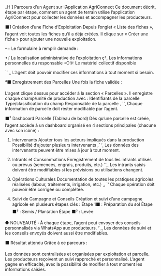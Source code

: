 _H ] Parcours d’un Agent sur l’Application
AgriConnect
Ce document décrit, étape par étape, comment un agent de terrain utilise l’application
AgriConnect pour collecter les données et accompagner les producteurs.





⬛1 Création d’une Fiche d’Exploitation
Depuis l’onglet « Liste des fiches », l’agent voit toutes les fiches qu’il a déjà créées.
Il clique sur « Créer une fiche » pour ajouter une nouvelle exploitation.

–−   Le formulaire à remplir demande :

•¡˙ La localisation administrative de l’exploitation
ç†, Les informations personnelles du responsable
◦O☼ Le matériel collectif disponible

`‘ ,¸ L’agent doit pouvoir modifier ces informations à tout moment si besoin.


³⬛ Enregistrement des Parcelles
Une fois la fiche validée :

L’agent clique dessus pour accéder à la section « Parcelles ».
Il enregistre chaque champ/unité de production avec :
Identifiants de la parcelle
Type/classification du champ
Responsable de la parcelle
, `‘¸ Chaque information de parcelle doit rester modifiable par l’agent.

⬛³ Dashboard Parcelle (Tableau de bord)
Dès qu’une parcelle est créée, l’agent accède à un dashboard organisé en 4 sections principales (chacune avec son icône) :

1. Intervenants
Ajouter tous les acteurs impliqués dans la production
Possibilité d’ajouter plusieurs intervenants
,` ‘¸ Les données des intervenants peuvent être mises à jour à tout moment.
2. Intrants et Consommations
Enregistrement de tous les intrants utilisés ou prévus (semences, engrais, produits, etc.)
 `‘¸, Les intrants saisis doivent être modifiables si les prévisions ou utilisations changent.

3. Opérations Culturales
Documentation de toutes les pratiques agricoles réalisées (labour, traitements, irrigation, etc.)
¸, `‘ Chaque opération doit pouvoir être corrigée ou complétée.
4. Suivi de Campagne et Conseils
Création et suivi d’une campagne agricole en plusieurs étapes clés :
Étape 1⬛ : Préparation du sol
Étape ⬛³ : Semis / Plantation
Étape ⬛³ : Levée

● NOUVEAUTÉ : À chaque étape, l’agent peut envoyer des conseils personnalisés via WhatsApp aux producteurs.
 ‘`,¸ Les données de suivi et les conseils envoyés doivent aussi être modifiables.

⬛   Résultat attendu
Grâce à ce parcours :

Les données sont centralisées et organisées par exploitation et parcelle.
Les producteurs reçoivent un suivi rapproché et personnalisé.
L’agent gagne en efficacité, avec la possibilité de modifier à tout moment les informations saisies.
